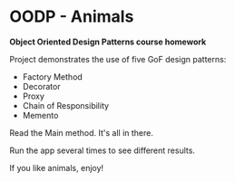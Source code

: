 # OODP - Animals
**Object Oriented Design Patterns course homework**

Project demonstrates the use of five GoF design patterns:
* Factory Method
* Decorator
* Proxy
* Chain of Responsibility
* Memento

Read the Main method. It's all in there.

Run the app several times to see different results.

If you like animals, enjoy!
